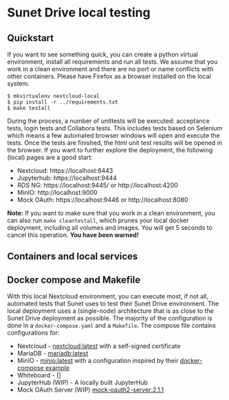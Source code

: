 # Sunet Drive local testing
## Quickstart
If you want to see something quick, you can create a python virtual environment, install all requirements and run all tests. We assume that you work in a clean environment and there are no port or name conflicts with other containers. Please have Firefox as a browser installed on the local system.

    $ mkvirtualenv nextcloud-local
    $ pip install -r ../requirements.txt
    $ make testall

During the process, a number of unittests will be executed: acceptance tests, login tests and Collabora tests. This includes tests based on Selenium which means a few automated browser windows will open and execute the tests. Once the tests are finished, the html unit test results will be opened in the browser. If you want to further explore the deployment, the following (local) pages are a good start:
* Nextcloud: https://localhost:8443
* Jupyterhub: https://localhost:9444
* RDS NG: https://localhost:9445/ or http://localhost:4200
* MinIO: http://localhost:9000
* Mock OAuth: https://localhost:9446 or http://localhost:8080


**Note:** If you want to make sure that you work in a clean environment, you can also run `make cleantestall`, which prunes your local docker deployment, including all volumes and images. You will get 5 seconds to cancel this operation.  **You have been warned!**

## Containers and local services


## Docker compose and Makefile
With this local Nextcloud environment, you can execute most, if not all, automated tests that Sunet uses to test their Sunet Drive environment. The local deployment uses a (single-node) architecture that is as close to the Sunet Drive deployment as possible. The majority of the configuration is done in a `docker-compose.yaml` and a `Makefile`. The compose file contains configurations for:
* Nextcloud - [nextcloud:latest](https://hub.docker.com/_/nextcloud/) with a self-signed certificate
* MariaDB - [mariadb:latest](https://hub.docker.com/_/mariadb)
* MinIO - [minio:latest](https://quay.io/repository/minio/minio) with a configuration inspired by their [docker-compose example](https://github.com/minio/minio/blob/master/docs/orchestration/docker-compose/docker-compose.yaml)
* Whiteboard - []
* JupyterHub (WIP) - A locally built JupyterHub
* Mock OAuth Server (WIP) [mock-oauth2-server:2.1.1](https://ghcr.io/navikt/mock-oauth2-server)


